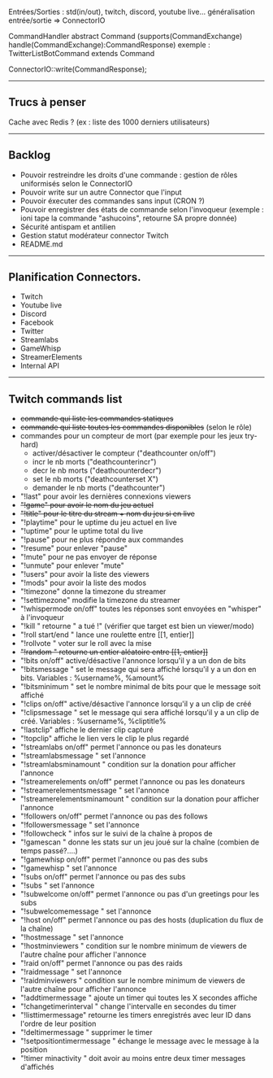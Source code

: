 
Entrées/Sorties : std(in/out), twitch, discord, youtube live...
généralisation entrée/sortie => ConnectorIO

CommandHandler
abstract Command (supports(CommandExchange) handle(CommandExchange):CommandResponse)
exemple : TwitterListBotCommand extends Command

ConnectorIO::write(CommandResponse);

-----------------------------------------
## Trucs à penser

Cache avec Redis ? (ex : liste des 1000 derniers utilisateurs)

-----------------------------------------
## Backlog

* Pouvoir restreindre les droits d'une commande : gestion de rôles uniformisés selon le ConnectorIO
* Pouvoir write sur un autre Connector que l'input
* Pouvoir éxecuter des commandes sans input (CRON ?)
* Pouvoir enregistrer des états de commande selon l'invoqueur (exemple : ioni tape la commande "ashucoins", retourne SA propre donnée)
* Sécurité antispam et antilien
* Gestion statut modérateur connector Twitch
* README.md

-----------------------------------------
## Planification Connectors.

* Twitch
* Youtube live
* Discord
* Facebook
* Twitter
* Streamlabs
* GameWhisp
* StreamerElements
* Internal API

-----------------------------------------
## Twitch commands list

* ~~commande qui liste les commandes statiques~~
* ~~commande qui liste toutes les commandes disponibles~~ (selon le rôle)
* commandes pour un compteur de mort (par exemple pour les jeux try-hard)
    * activer/désactiver le compteur ("deathcounter on/off")
    * incr le nb morts ("deathcounterincr")
    * decr le nb morts ("deathcounterdecr")
    * set le nb morts ("deathcounterset X")
    * demander le nb morts ("deathcounter")
* "!last" pour avoir les dernières connexions viewers 
* ~~"!game" pour avoir le nom du jeu actuel~~
* ~~"!title" pour le titre du stream + nom du jeu si en live~~
* "!playtime" pour le uptime du jeu actuel en live
* "!uptime" pour le uptime total du live
* "!pause" pour ne plus répondre aux commandes
* "!resume" pour enlever "pause"
* "!mute" pour ne pas envoyer de réponse
* "!unmute" pour enlever "mute"
* "!users" pour avoir la liste des viewers
* "!mods" pour avoir la liste des modos
* "!timezone" donne la timezone du streamer
* "!settimezone" modifie la timezone du streamer 
* "!whispermode on/off" toutes les réponses sont envoyées en "whisper" à l'invoqueur
* "!kill <target>" retourne "<invoqueur> a tué <target>!" (vérifier que target est bien un viewer/modo)
* "!roll start/end <entier>" lance une roulette entre [[1, entier]]
* "!rollvote <entier> <mise>" voter sur le roll avec la mise
* ~~"!random <entier>" retourne un entier aléatoire entre [[1, entier]]~~
* "!bits on/off" active/désactive l'annonce lorsqu'il y a un don de bits
* "!bitsmessage <message>" set le message qui sera affiché lorsqu'il y a un don en bits. Variables : %username%, %amount%
* "!bitsminimum <entier>" set le nombre minimal de bits pour que le message soit affiché
* "!clips on/off" active/désactive l'annonce lorsqu'il y a un clip de créé
* "!clipsmessage <message>" set le message qui sera affiché lorsqu'il y a un clip de créé. Variables : %username%, %cliptitle%
* "!lastclip" affiche le dernier clip capturé
* "!topclip" affiche le lien vers le clip le plus regardé
* "!streamlabs on/off" permet l'annonce ou pas les donateurs
* "!streamlabsmessage <message>" set l'annonce
* "!streamlabsminamount <float>" condition sur la donation pour afficher l'annonce
* "!streamerelements on/off" permet l'annonce ou pas les donateurs
* "!streamerelementsmessage <message>" set l'annonce
* "!streamerelementsminamount <float>" condition sur la donation pour afficher l'annonce
* "!followers on/off" permet l'annonce ou pas des follows
* "!followersmessage <message>" set l'annonce
* "!followcheck <username>" infos sur le suivi de la chaîne à propos de <username>
* "!gamescan <gamename>" donne les stats sur un jeu joué sur la chaîne (combien de temps passé?....)
* "!gamewhisp on/off" permet l'annonce ou pas des subs
* "!gamewhisp <message>" set l'annonce
* "!subs on/off" permet l'annonce ou pas des subs
* "!subs <message>" set l'annonce
* "!subwelcome on/off" permet l'annonce ou pas d'un greetings pour les subs
* "!subwelcomemessage <message>" set l'annonce
* "!host on/off" permet l'annonce ou pas des hosts (duplication du flux de la chaîne)
* "!hostmessage <message>" set l'annonce
* "!hostminviewers <entier>" condition sur le nombre minimum de viewers de l'autre chaîne pour afficher l'annonce
* "!raid on/off" permet l'annonce ou pas des raids
* "!raidmessage <message>" set l'annonce
* "!raidminviewers <entier>" condition sur le nombre minimum de viewers de l'autre chaîne pour afficher l'annonce
* "!addtimermessage <message>" ajoute un timer qui toutes les X secondes affiche <message>
* "!changetimerinterval <seconds>" change l'intervalle en secondes du timer
* "!listtimermessage" retourne les timers enregistrés avec leur ID dans l'ordre de leur position
* "!deltimermessage <ID>" supprimer le timer <ID>
* "!setpositiontimermessage <ID> <position>" échange le message <ID> avec le message à la position <position>
* "!timer minactivity <nbmessages>" doit avoir au moins <nbmessages> entre deux timer messages d'affichés



